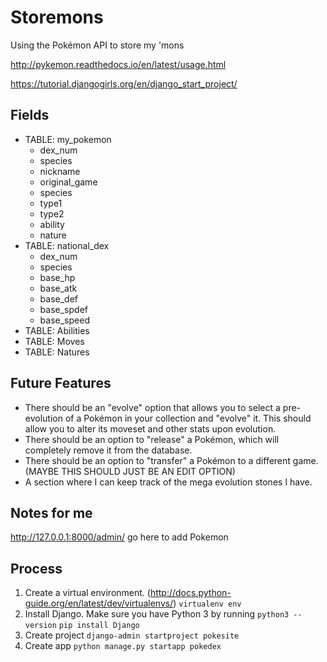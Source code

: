 # Storemons
Using the Pokémon API to store my 'mons


http://pykemon.readthedocs.io/en/latest/usage.html

https://tutorial.djangogirls.org/en/django_start_project/


## Fields
- TABLE: my_pokemon
  - dex_num
  - species
  - nickname
  - original_game
  - species
  - type1
  - type2
  - ability
  - nature
- TABLE: national_dex
  - dex_num
  - species
  - base_hp
  - base_atk
  - base_def
  - base_spdef
  - base_speed
- TABLE: Abilities
- TABLE: Moves
- TABLE: Natures


## Future Features
- There should be an "evolve" option that allows you to select a pre-evolution of a Pokémon in your collection and "evolve" it. This should allow you to alter its moveset and other stats upon evolution.
- There should be an option to "release" a Pokémon, which will completely remove it from the database.
- There should be an option to "transfer" a Pokémon to a different game. (MAYBE THIS SHOULD JUST BE AN EDIT OPTION)
- A section where I can keep track of the mega evolution stones I have.

## Notes for me
http://127.0.0.1:8000/admin/ go here to add Pokemon

## Process
1. Create a virtual environment. (http://docs.python-guide.org/en/latest/dev/virtualenvs/)
  `virtualenv env`
2. Install Django. Make sure you have Python 3 by running `python3 --version`
  `pip install Django`
3. Create project
  `django-admin startproject pokesite`
4. Create app
  `python manage.py startapp pokedex`
